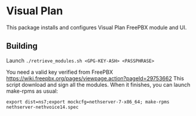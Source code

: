 # Visual Plan 

This package installs and configures Visual Plan FreePBX module and UI.

## Building

Launch `./retrieve_modules.sh <GPG-KEY-ASH> <PASSPHRASE>`

You need a valid key verified from FreePBX https://wiki.freepbx.org/pages/viewpage.action?pageId=29753662
This script download and sign all the modules. When it finishes, you can launch make-rpms as usual:

`export dist=ns7;export mockcfg=nethserver-7-x86_64; make-rpms nethserver-nethvoice14.spec`

